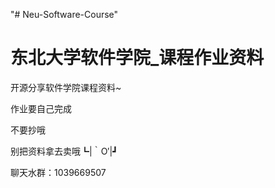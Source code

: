 "# Neu-Software-Course" 

# 东北大学软件学院_课程作业资料

开源分享软件学院课程资料~

作业要自己完成

不要抄哦

别把资料拿去卖哦┗|｀O′|┛

聊天水群：1039669507
